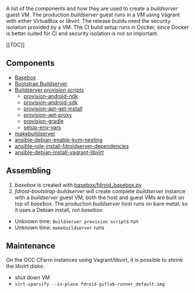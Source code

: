 A list of the components and how they are used to create a _buildserver_ guest VM.  The production _buildserver_ guest runs in a VM using Vagrant with either VirtualBox or _libvirt_.  The release builds need the security isolation provided by a VM. The CI build setup runs in Docker, since Docker is better suited for CI and security isolation is not so important.

[[_TOC_]]

## Components

- [Basebox](https://gitlab.com/fdroid/basebox)
- [Bootstrap Buildserver](https://gitlab.com/fdroid/fdroid-bootstrap-buildserver)
- [Buildserver provision scripts](https://gitlab.com/fdroid/fdroidserver/-/tree/master/buildserver)
  - [provision-android-ndk](https://gitlab.com/fdroid/fdroidserver/-/blob/master/buildserver/provision-android-ndk)
  - [provision-android-sdk](https://gitlab.com/fdroid/fdroidserver/-/blob/master/buildserver/provision-android-sdk)
  - [provision-apt-get-install](https://gitlab.com/fdroid/fdroidserver/-/blob/master/buildserver/provision-apt-get-install)
  - [provision-apt-proxy](https://gitlab.com/fdroid/fdroidserver/-/blob/master/buildserver/provision-apt-proxy)
  - [provision-gradle](https://gitlab.com/fdroid/fdroidserver/-/blob/master/buildserver/provision-gradle)
  - [setup-env-vars](https://gitlab.com/fdroid/fdroidserver/-/blob/master/buildserver/setup-env-vars)
- [makebuildserver](https://gitlab.com/fdroid/fdroidserver/-/blob/master/makebuildserver)
- [ansible-debian-enable-kvm-nesting](https://gitlab.com/fdroid/ansible-debian-enable-kvm-nesting)
- [ansible-role-install-fdroidserver-dependencies](https://gitlab.com/fdroid/ansible-role-install-fdroidserver-dependencies)
- [ansible-debian-install-vagrant-libvirt](https://gitlab.com/fdroid/ansible-debian-install-vagrant-libvirt)

## Assembling

1. _basebox_ is created with [basebox/fdroid_basebox.py](https://gitlab.com/fdroid/basebox/-/blob/master/fdroid_basebox.py)
1. _fdroid-bootstrap-buildserver_ will create complete _buildserver_ instance with a _buildserver_ guest VM, both the host and guest VMs are built on top of _basebox_.  The production _buildserver_ host runs on bare metal, so it uses a Debian install, not _basebox_.

- Unknown time: `Buildserver provision script`s run
- Unknown time: `makebuildserver` runs


## Maintenance

On the GCC CFarm instances using Vagrant/libvirt, it is possible to shrink the libvirt disks:

* shut down VM
* `virt-sparsify --in-place fdroid-gitlab-runner_default.img`


